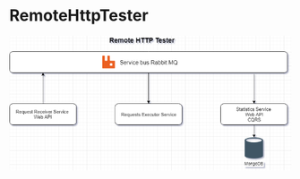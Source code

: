 # RemoteHttpTester

![Diagram](https://github.com/LeonLdv/RemoteHttpTester/blob/master/doc/architecture-diagram.png)

